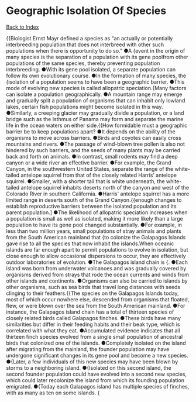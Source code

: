 # Geographic Isolation Of Species
[Back to Index](https://github.com/windows10010/tpoExtractor/blog/master/README.md)

{{Biologist Ernst Mayr defined a species as “an actually or potentially interbreeding population that does not interbreed with other such populations when there is opportunity to do so.” ●A {event in the origin of many species is the separation of a population with its gene poolfrom other populations of the same species, thereby preventing population interbreeding. ●With its gene pool isolated, a separate population can follow its own evolutionary course. ●In the formation of many species, the {isolation of a population seems to have been a geographic barrier. ●This mode of evolving new species is called allopatric speciation.{Many factors can isolate a population geographically. ●A mountain range may emerge and gradually split a population of organisms that can inhabit only lowland lakes, certain fish populations might become isolated in this way. ●Similarly, a creeping glacier may gradually divide a population, or a land bridge such as the Isthmus of Panama may form and separate the marine life in the ocean waters on either side.{{How formidable must a geographic barrier be to keep populations apart? ●It depends on the ability of the organisms to move across barriers. ●Birds and coyotes can easily cross mountains and rivers. ●The passage of wind-blown tree pollen is also not hindered by such barriers, and the seeds of many plants may be carried back and forth on animals. ●In contrast, small rodents may find a deep canyon or a wide river an effective barrier. ●For example, the Grand Canyon, in the southwestern United States, separate the range of the white-tailed antelope squirrel from that of the closely related Harris’ antelope squirrel. ●Smaller, with a shorter tail that is white underneath, the white-tailed antelope squirrel inhabits deserts north of the canyon and west of the Colorado River in southern California. ●Harris' antelope squirrel has a more limited range in deserts south of the Grand Canyon.{{enough changes to establish reproductive barriers between the isolated population and its parent population.] ●The likelihood of allopatric speciation increases when a population is small as well as isolated, making it more likely than a large population to have its gene pool changed substantially. ●For example, in less than two million years, small populations of stray animals and plants from the South American mainland that {to colonize the Galapagos Islands gave rise to all the species that now inhabit the islands.When oceanic islands are far enough apart to permit populations to evolve in isolation, but close enough to allow occasional dispersions to occur, they are effectively outdoor laboratories of evolution. ●The Galapagos island chain is {. ●Each island was born from underwater volcanoes and was gradually covered by organisms derived from strays that rode the ocean currents and winds from other islands and continents. ●Organisms can also be carried to islands by other organisms, such as sea birds that travel long distances with seeds clinging to their feathers.{{The species on the Galapagos Islands today, most of which occur nowhere else, descended from organisms that floated, flew, or were blown over the sea from the South American mainland. ●For instance, the Galapagos island chain has a total of thirteen species of closely related birds called Galapagos finches. ●These birds have many similarities but differ in their feeding habits and their beak type, which is correlated with what they eat. ●Accumulated evidence indicates that all thirteen finch species evolved from a single small population of ancestral birds that colonized one of the islands. ●Completely isolated on the island after migrating from the mainland, the founder population may have undergone significant changes in its gene pool and become a new species. ●{Later, a few individuals of this new species may have been blown by storms to a neighboring island. ●{Isolated on this second island, the second founder population could have evolved into a second new species, which could later recolonize the island from which its founding population emigrated. ●{Today each Galapagos island has multiple species of finches, with as many as ten on some islands. {